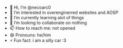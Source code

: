 - 👋 Hi, I’m @necoarc0
- 👀 I’m interested in overenginerred websites and AOSP
- 🌱 I’m currently learning alot of things
- 💞️ I’m looking to collaborate on nothing
- 📫 How to reach me: not opened
- 😄 Pronouns: he/him
- ⚡ Fun fact: i am a silly car :3

<!---
necoarc0/necoarc0 is a ✨ special ✨ repository because its `README.md` (this file) appears on your GitHub profile.
You can click the Preview link to take a look at your changes.
--->
